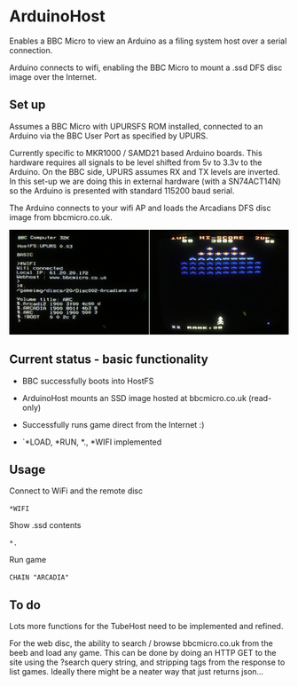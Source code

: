 # ArduinoHost

Enables a BBC Micro to view an Arduino as a filing system host over a serial connection. 

Arduino connects to wifi, enabling the BBC Micro to mount a .ssd DFS disc image over the Internet.


## Set up

Assumes a BBC Micro with UPURSFS ROM installed, connected to an Arduino via the BBC User Port as specified by UPURS. 

Currently specific to MKR1000 / SAMD21 based Arduino boards. This hardware requires all signals to be level shifted from 5v to 3.3v to the Arduino. On the BBC side, UPURS assumes RX and TX levels are inverted. In this set-up we are doing this in external hardware (with a SN74ACT14N) so the Arduino is presented with standard 115200 baud serial.

The Arduino connects to your wifi AP and loads the Arcadians DFS disc image from bbcmicro.co.uk.


![Screenshot](https://github.com/8bitkick/ArduinoHost/raw/Developer/screenshot.jpg)


## Current status - basic functionality

* BBC successfully boots into HostFS

* ArduinoHost mounts an SSD image hosted at bbcmicro.co.uk (read-only)

* Successfully runs game direct from the Internet :)

* `\*LOAD, \*RUN, \*., \*WIFI implemented

## Usage

Connect to WiFi and the remote disc

`*WIFI`

Show .ssd contents

`*.`

Run game

`CHAIN "ARCADIA"`

## To do

Lots more functions for the TubeHost need to be implemented and refined.

For the web disc, the ability to search / browse bbcmicro.co.uk from the beeb and load any game. This can be done by doing an HTTP GET to the site using the ?search query string, and stripping tags from the response to list games. Ideally there might be a neater way that just returns json...





